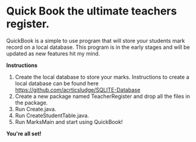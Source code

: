 # Quick Book the ultimate teachers register.

QuickBook is a simple to use program that will store your students mark record on a local database. This program is in the early stages and will be updated as new features hit my mind.

**Instructions**
1. Create the local database to store your marks. Instructions to create a local database can be found here https://github.com/acrticsludge/SQLITE-Database
2. Create a new package named TeacherRegister and drop all the files in the package.
3. Run Create.java.
4. Run CreateStudentTable.java.
5. Run MarksMain and start using QuickBook!

**You're all set!**

